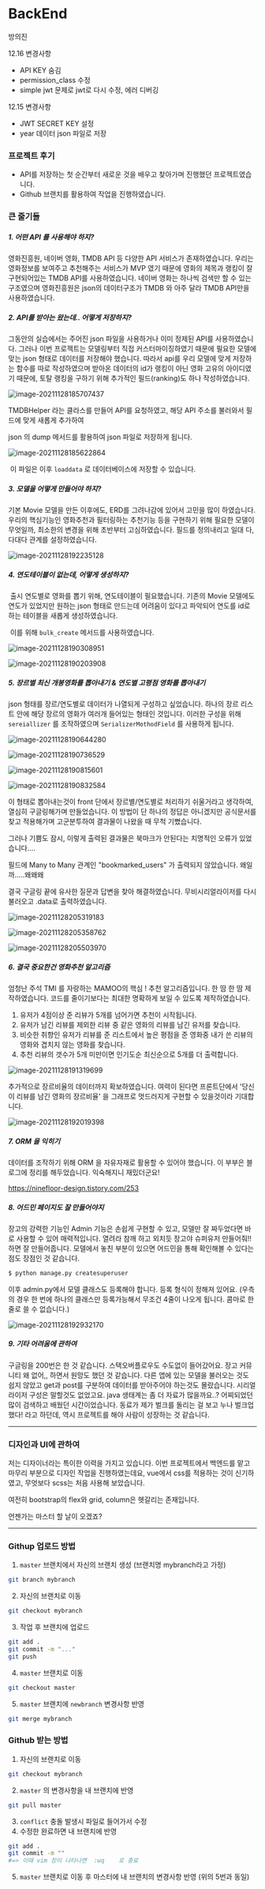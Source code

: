 # BackEnd

방의진

12.16 변경사항
- API KEY 숨김
- permission_class 수정
- simple jwt 문제로 jwt로 다시 수정, 에러 디버깅


12.15 변경사항

- JWT SECRET KEY 설정
- year 데이터 json 파일로 저장

  

### 프로젝트 후기

- API를 저장하는 첫 순간부터 새로운 것을 배우고 찾아가며 진행했던 프로젝트였습니다.
- Github 브랜치를 활용하여 작업을 진행하였습니다.



### 큰 줄기들

##### 1. 어떤 API 를 사용해야 하지?

영화진흥원, 네이버 영화, TMDB API 등 다양한 API 서비스가 존재하였습니다. 우리는 영화정보를 보여주고 추천해주는 서비스가 MVP 였기 때문에 영화의 제목과 랭킹이 잘 구현되어있는 TMDB API를 사용하였습니다. 네이버 영화는 하나씩 검색만 할 수 있는 구조였으며 영화진흥원은 json의 데이터구조가 TMDB 와 아주 달라 TMDB API만을 사용하였습니다.

##### 2. API를 받아는 왔는데.. 어떻게 저장하지?

그동안의 실습에서는 주어진 json 파일을 사용하거나 이미 정제된 API를 사용하였습니다. 그러나 이번 프로젝트는 모델링부터 직접 커스터마이징하였기 때문에 필요한 모델에 맞는 json 형태로 데이터를 저장해야 했습니다. 따라서 api를 우리 모델에 맞게 저장하는 함수를 따로 작성하였으며 받아온 데이터의 id가 랭킹이 아닌 영화 고유의 아이디였기 때문에, 토탈 랭킹을 구하기 위해 추가적인 필드(ranking)도 하나 작성하였습니다. 

![image-20211128185707437](README.assets/image-20211128185707437.png)

TMDBHelper 라는 클라스를 만들어 API를 요청하였고, 해당 API 주소를 불러와서 필드에 맞게 새롭게 추가하여

json 의 dump 메서드를 활용하여 json 파일로 저장하게 됩니다.

![image-20211128185622864](README.assets/image-20211128185622864.png)

​		이 파일은 이후 `loaddata` 로 데이터베이스에 저장할 수 있습니다.



##### 3. 모델을 어떻게 만들어야 하지?

기본 Movie 모델을 만든 이후에도, ERD를 그려나감에 있어서 고민을 많이 하였습니다. 우리의 핵심기능인 영화추천과 필터링하는 추천기능 등을 구현하기 위해 필요한 모델이 무엇일까, 최소한의 변경을 위해 초반부터 고심하였습니다. 필드를 정의내리고 일대 다, 다대다 관계를 설정하였습니다.

![image-20211128192235128](README.assets/image-20211128192235128.png)

##### 4. 연도테이블이 없는데, 어떻게 생성하지?

​	출시 연도별로 영화를 뽑기 위해, 연도테이블이 필요했습니다. 기존의 Movie 모델에도 연도가 있었지만 원하는 json 형태로 만드는데 	어려움이 있다고 파악되어 연도를 id로 하는 테이블을 새롭게 생성하였습니다.

​	이를 위해 `bulk_create` 메서드를 사용하였습니다.

![image-20211128190308951](README.assets/image-20211128190308951.png)

![image-20211128190203908](README.assets/image-20211128190203908.png)

##### 5. 장르별 최신 개봉영화를 뽑아내기 & 연도별 고평점 영화를 뽑아내기

json 형태를 장르/연도별로 데이터가 나열되게 구성하고 싶었습니다. 하나의 장르 리스트 안에 해당 장르의 영화가 여러개 들어있는 형태인 것입니다. 이러한 구성을 위해 `sereiallizer` 를 조작하였으며 `SerializerMothodField` 를 사용하게 됩니다.

![image-20211128190644280](README.assets/image-20211128190644280.png)

![image-20211128190736529](README.assets/image-20211128190736529.png)

![image-20211128190815601](README.assets/image-20211128190815601.png)

![image-20211128190832584](README.assets/image-20211128190832584.png)

이 형태로 뽑아내는것이 front 단에서 장르별/연도별로 처리하기 쉬울거라고 생각하여, 열심히 구글링해가며 만들었습니다. 이 방법이 단 하나의 정답은 아니겠지만 공식문서를 찾고 적용해가며 고군분투하여 결과물이 나왔을 때 무척 기뻤습니다.

그러나 기쁨도 잠시, 이렇게 출력된 결과물은 북마크가 안된다는 치명적인 오류가 있었습니다....

필드에 Many to Many 관계인 "bookmarked_users" 가 출력되지 않았습니다. 왜일까.....왜왜왜

결국 구글링 끝에 유사한 질문과 답변을 찾아 해결하였습니다. 무비시리얼라이저를 다시 불러오고 .data로 출력하였습니다.

![image-20211128205319183](README.assets/image-20211128205319183.png)

![image-20211128205358762](README.assets/image-20211128205358762.png)

![image-20211128205503970](README.assets/image-20211128205503970.png)

##### 6. 결국 중요한건 영화추천 알고리즘

엄청난 주석 TMI 를 자랑하는 MAMOO의 핵심 ! 추천 알고리즘입니다. 한 땀 한 땀 제작하였습니다. 코드를 줄이기보다는 최대한 명확하게 보일 수 있도록 제작하였습니다.

1. 유저가 4점이상 준 리뷰가 5개를 넘어가면 추천이 시작됩니다.
2. 유저가 남긴 리뷰를 제외한 리뷰 중 같은 영화의 리뷰를 남긴 유저를 찾습니다.
3. 비슷한 취향인 유저가 리뷰를 준 리스트에서 높은 평점을 준 영화중 내가 쓴 리뷰의 영화와 겹치지 않는 영화를 찾습니다.
4. 추천 리뷰의 갯수가 5개 미만이면 인기도순 최신순으로 5개를 더 출력합니다.

![image-20211128191319699](README.assets/image-20211128191319699.png)

추가적으로 장르비율의 데이터까지 확보하였습니다. 여력이 된다면 프론트단에서 '당신이 리뷰를 남긴 영화의 장르비율' 을 그래프로 멋드러지게 구현할 수 있을것이라 기대합니다.

![image-20211128192019398](README.assets/image-20211128192019398.png)



##### 7. ORM 을 익히기

데이터를 조작하기 위해 ORM 을 자유자재로 활용할 수 있어야 했습니다. 이 부부은 블로그에 정리를 해두었습니다. 익숙해지니 재밌더군요!

https://ninefloor-design.tistory.com/253



##### 8. 어드민 페이지도 잘 만들어야지

장고의 강력한 기능인 Admin 기능은 손쉽게 구현할 수 있고, 모델만 잘 짜두었다면 바로 사용할 수 있어 매력적입니다. 열려라 참깨 하고 외치듯 장고야 슈퍼유저 만들어줘!!하면 잘 만들어줍니다. 모델에서 놓친 부분이 있으면 어드민을 통해 확인해볼 수 있다는 점도 장점인 것 같습니다.

```bash
$ python manage.py createsuperuser
```

이후 admin.py에서 모델 클래스도 등록해야 합니다. 등록 형식이 정해져 있어요. (우측의 경우 한 번에 하나의 클래스만 등록가능해서 무조건 4줄이 나오게 됩니다. 콤마로 한줄로 쓸 수 없습니다.)

![image-20211128192932170](README.assets/image-20211128192932170.png)



##### 9. 기타 어려움에 관하여

구글링을 200번은 한 것 같습니다. 스택오버플로우도 수도없이 들어갔어요. 장고 커뮤니티 왜 없어,, 하면서 원망도 했던 것 같습니다. 다른 앱에 있는 모델을 불러오는 것도 쉽지 않았고 get과 post를 구분하여 데이터를 받아주어야 하는것도 몰랐습니다. 시리얼라이저 구성은 말할것도 없었고요. java 생태계는 좀 더 자료가 많을까요..? 어찌되었던 많이 검색하고 배웠던 시간이었습니다. 동료가 제가 벌크를 돌리는 걸 보고 누나 벌크업 했다! 라고 하던데, 역시 프로젝트를 해야 사람이 성장하는 것 같습니다.



---



### 디자인과 UI에 관하여

저는 디자이너라는 특이한 이력을 가지고 있습니다. 이번 프로젝트에서 백엔드를 맡고 마무리 부분으로 디자인 작업을 진행하였는데요, vue에서 css를 적용하는 것이 신기하였고, 무엇보다 scss는 처음 사용해 보았습니다.

여전히 bootstrap의 flex와 grid, column은 헷갈리는 존재입니다.

언젠가는 마스터 할 날이 오겠죠?



---



### Githup 업로드 방법

1. `master` 브랜치에서 자신의 브랜치 생성 (브랜치명 mybranch라고 가정)

```bash
git branch mybranch
```

2. 자신의 브랜치로 이동

```bash
git checkout mybranch
```

3. 작업 후 브랜치에 업로드

```bash
git add .
git commit -m "..."
git push
```

4. `master` 브랜치로 이동

```bash
git checkout master
```

5. `master` 브랜치에 `newbranch` 변경사항 반영

```bash
git merge mybranch
```

### Github 받는 방법

1. 자신의 브랜치로 이동

```bash
git checkout mybranch
```

2. `master` 의 변경사항을 내 브랜치에 반영

```bash
git pull master
```

3. `conflict` 충돌 발생시 파일로 들어가서 수정
4. 수정한 완료하면 내 브랜치에 반영

```bash
git add .
git commit -m ""
#=> 이때 vim 창이 나타나면  :wq    로 종료
```

5. `master` 브랜치로 이동 후 마스터에 내 브랜치의 변경사항 반영 (위의 5번과 동일)